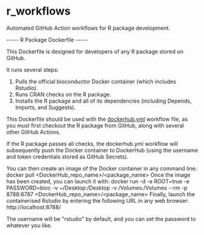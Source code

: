 # r_workflows

Automated GitHub Action workflows for R package development.


----- R Package Dockerfile -----

This Dockerfile is designed for developers of any R package stored on GitHub.

It runs several steps:
  1. Pulls the official bioconductor Docker container (which includes Rstudio).
  2. Runs CRAN checks on the R package.
  3. Installs the R package and all of its dependencies (including Depends, Imports, and Suggests).

This Dockerfile should be used with the [dockerhub.yml](https://github.com/neurogenomics/orthogene/blob/main/.github/workflows/dockerhub.yml) workflow file,
as you must first checkout the R package from GitHub,
along with several other GitHub Actions.

If the R package passes all checks, the dockerhub.yml workflow will subsequently
push the Docker container to DockerHub (using the username and token credentials
stored as GitHub Secrets).

You can then create an image of the Docker container in any command line:
  docker pull <DockerHub_repo_name>/<package_name>
Once the image has been created, you can launch it with:
  docker run -d -e ROOT=true -e PASSWORD=bioc -v ~/Desktop:/Desktop -v /Volumes:/Volumes --rm -p 8788:8787 <DockerHub_repo_name>/<package_name>
Finally, launch the containerised Rstudio by entering the following URL in any web browser:
  http://localhost:8788/

The username will be "rstudio" by default,
and you can set the password to whatever you like.